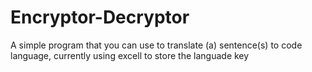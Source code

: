 # Encryptor-Decryptor
A simple program that you can use to translate (a) sentence(s) to code language, currently using excell to store the languade key
